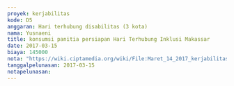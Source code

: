 ```yaml
---
proyek: kerjabilitas
kode: D5
anggaran: Hari terhubung disabilitas (3 kota)
nama: Yusnaeni
title: konsumsi panitia persiapan Hari Terhubung Inklusi Makassar
date: 2017-03-15
biaya: 145000
nota: "https://wiki.ciptamedia.org/wiki/File:Maret_14_2017_kerjabilitas_D5_konsumsi_tim_neni.jpg"
tanggalpelunasan: 2017-03-15
notapelunasan:
---
```

